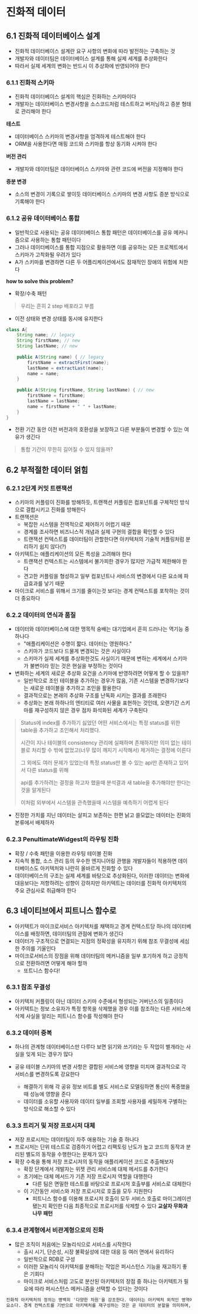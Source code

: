 # 진화적 데이터
## 6.1 진화적 데이터베이스 설계
* 진화적 데이터베이스 설계란 요구 사항의 변화에 따라 발전하는 구축하는 것
* 개발자와 데이터팀은 데이터베이스 설계를 통해 실제 세계를 추상화한다
* 따라서 실제 세계의 변화는 반드시 이 추상화에 반영되어야 한다

### 6.1.1 진화적 스키마
* 진화적 데이터베이스 설계의 핵심은 진화하는 스키마이다
* 개발자는 데이터베이스 변경사항을 소스코드처럼 테스트하고 버저닝하고 증분 형태로 관리해야 한다

**테스트**
* 데이터베이스 스키마의 변경사항을 엄격하게 테스트해야 한다
* ORM을 사용한다면 매핑 코드와 스키마를 항상 동기화 시켜야 한다

**버전 관리**
* 개발자와 데이터팀은 데이터베이스 스키마와 관련 코드에 버전을 지정해야 한다

**증분 변경**
* 소스의 변경이 기록으로 쌓이듯 데이터베이스 스키마의 변경 사항도 증분 방식으로 기록해야 한다

### 6.1.2 공유 데이터베이스 통합
* 일반적으로 사용되는 공유 데이터베이스 통합 패턴은 데이터베이스를 공유 메커니즘으로 사용하는 통합 패턴이다
* 그러나 데이터베이스를 통합 지점으로 활용하면 이를 공유하는 모든 프로젝트에서 스키마가 고착화될 우려가 있다
* A가 스키마를 변경하면 다른 두 어플리케이션에서도 잠재적인 장애의 위험에 처한다

**how to solve this problem?**
* 확장/수축 패턴
> 우리는 흔히 2 step 배포라고 부름

* 이전 상태와 변경 상태를 동시에 유지한다
```JAVA
class A{
    String name; // legacy
    String firstName; // new
    String lastName; // new
  
    public A(String name) { // legacy
        firstName = extractFirst(name);
        lastName = extractLast(name);
        name = name;
    }
    
    public A(String firstName, String lastName) { // new
        firstName = firstName;
        lastName = lastName;
        name = firstName + " " + lastName;
    }
}
```
* 전환 기간 동안 이전 버전과의 호환성을 보장하고 다른 부분들이 변경할 수 있는 여유가 생긴다
> 통합 기간이 무한히 길어질 수 있지 않을까?

## 6.2 부적절한 데이터 얽힘
### 6.2.1 2단계 커밋 트랜잭션
* 스키마의 커플링이 진화를 방해하듯, 트랜잭션 커플링은 컴포넌트를 구체적인 방식으로 결합시키고 진화를 방해한다
* 트랜잭션은
  * 복잡한 시스템을 전역적으로 제어하기 어렵기 때문
  * 경계를 조사하면 비즈니스적 개념과 실제 구현의 결합을 확인할 수 있다
  * 트랜잭션 컨텍스트를 데이터팀이 관할한다면 아키텍처의 기술적 커플링처럼 분리하기 쉽지 않다(?)
* 아키텍트는 애플리케이션의 모든 특성을 고려해야 한다
  * 트랜잭션 컨텍스트는 시스템에서 불가피한 경우가 많지만 가급적 제한해야 한다
  * 견고한 커플링을 형성하고 일부 컴포넌트나 서비스의 변경에서 다른 요소에 파급효과를 낳기 때문
* 마이크로 서비스를 위해서 크기를 줄이는것 보다는 경계 컨텍스트를 포착하는 것이 더 중요하다
### 6.2.2 데이터의 연식과 품질
* 데이터와 데이터베이스에 대한 맹목적 숭배는 대기업에서 흔히 드러나는 역기능 중 하나다
  * "애플리케이션은 수명이 짧다. 데이터는 영원하다."
  * 스키마가 코드보다 드물게 변경되는 것은 사실이다
  * 스키마가 실제 세계를 추상화한것도 사실이기 때문에 변하는 세계에서 스키마가 불변이라 믿는 것은 현실을 부정하는 것이다
* 변화하는 세계의 새로운 추상화 요건을 스키마에 반영하려면 어떻게 할 수 있을까?
  * 일반적으로 조인 테이블을 추가하는 경우가 많음, 기존 시스템을 변경하기보다는 새로운 테이블을 추가하고 조인을 활용한다
  * 결과적으로는 본래의 추상화 구조를 난독화 시키는 결과를 초래한다
  * 추상화는 본래 하하나의 엔티티로 여러 사물을 표현하는 것인데, 오랜기간 스키마를 재구성하지 않은 경우 점차 화석화된 세계가 구축된다

> Status에 index를 추가하기 싫었던 어떤 서비스에서는 특정 status를 위한 table을 추가하고 조인해서 처리했다.
> 
> 시간이 지나 테이블의 consistency 관리에 실패하며 존재하지만 의미 없는 테이블로 처리할 수 밖에 없었고(너무 많이 깨지기 시작해서) 제거하는 결정에 이른다 
> 
> 그 외에도 여러 문제가 있었는데 특정 status만 볼 수 있는 api만 존재하고 있어서 다른 status를 위해
> 
> api를 추가하려는 결정을 하고자 했을때 분석결과 새 table을 추가해야만 한다는 것을 알게된다
> 
> 이처럼 외부에서 시스템을 관측했을때 시스템을 예측하기 어렵게 된다

* 진정한 가치를 지닌 데이터는 살피고 보존하는 한편 낡고 쓸모없는 데이터는 진화의 본류에서 배제하자

### 6.2.3 PenultimateWidgest의 라우팅 진화
* 확장 / 수축 패턴을 이용한 라우팅 테이블 진화
* 지속적 통합, 소스 관리 등의 우수한 엔지니어링 관행을 개발자들이 적용하면 데이터베이스도 아키텍처와 나란히 올바르게 진화할 수 있다
* 데이터베이스의 구조는 실제 세계를 바탕으로 추상화된다, 이러한 데이터는 변화에 대응보다는 저항하려는 성향이 강하지만 
아키텍트는 데이터를 진화적 아키텍처의 주요 관심사로 취급해야 한다

## 6.3 네이티브에서 피트니스 함수로
* 아키텍트가 마이크로서비스 아키텍처를 채택하고 경계 컨텍스트당 하나의 데이터베이스를 배정하면, 데이터팀의 관점에 변화가 생긴다
* 데이터가 구조적으로 연결되는 지점의 정확성을 유지하기 위해 참조 무결성에 세심한 주의를 기울인다
* 마이크로서비스의 장점을 위해 데이터팀의 메커니즘을 일부 포기하게 하고 긍정적으로 전환하려면 어떻게 해야 할까
  * 또트니스 함수다!

### 6.3.1 참조 무결성
* 아키텍처 커플링이 아닌 데이터 스키마 수준에서 형성되는 거버넌스의 일종이다
* 아키텍트는 정보 소유자가 특정 항목을 삭제했을 경우 이를 참조하는 다른 서비스에 삭제 사실을 알리는 피트니스 함수를 작성해야 한다

### 6.3.2 데이터 중복
* 하나의 관계형 데이터베이스만 다루다 보면 읽기와 쓰기라는 두 작업이 별개라는 사실을 잊게 되는 경우가 많다

* 공유 테이블 스키마의 변경 사항은 결합된 서비스에 영향을 미치며 결과적으로 각 서비스를 변경하도록 강요한다
  * 해결하기 위해 각 공유 정보 비트를 별도 서비스로 모델링하면 통신이 폭증했을때 성능에 영향을 준다
  * 데이터를 소유할 사용자와 데이터 일부를 조회할 사용자를 세밀하게 구별하는 방식으로 해소할 수 있다

### 6.3.3 트리거 및 저장 프로시저 대체
* 저장 프로시저는 데이터팀이 자주 애용하는 기술 중 하나다
* 프로시저는 단위 테스트로 검증하기 어렵고 리팩토링 난도가 높고 코드의 동작과 분리된 별도의 동작을 수행한다는 문제가 있다
* 확장 수축을 통해 저장 프로시저의 동작을 애플리케이션 코드로 추출해보자
  * 확장 단계에서 개발자는 위젯 관리 서비스에 대체 메서드를 추가한다
  * 초기에는 대체 메서드가 기존 저장 프로시저 역할을 대행한다
    * 다른 팀은 면밀한 테스트를 바탕으로 프로시저 호출부를 서비스로 대체한다
  * 이 기간동안 서비스와 저장 프로시저로 호출을 모두 지원한다
    * 피트니스 함수를 이용해 프로시저 호출이 모두 서비스 호출로 마이그레이션됐는지 확인한 다음 최종적으로 프로시저를 삭제할 수 있다
**교살자 무화과나무 패턴**

### 6.3.4 관계형에서 비관계형으로의 진화
* 많은 조직이 처음에는 모놀리식으로 서비스를 시작한다
  * 출시 시기, 단순성, 시장 불확실성에 대한 대응 등 여러 면에서 유리하다
  * 일반적으로 RDB로 구성
  * 이러한 모놀리식 아키텍처를 분해하는 작업은 퍼시스턴스 기능을 재고하기 좋은 기회다
  * 마이크로 서비스처럼 고도로 분산된 아키텍처의 장점 중 하나는 아키텍트가 필요에 따라 퍼시스턴스 메커니즘을 선택할 수 있다는 것이다

```markdown
진화적 아키텍처의 정의는 명백히 '다양한 차원'을 강조한다. 데이터는 아키텍처 외적인 영역에서 소프트웨어 시스템 진화에 가장 큰영향을 미치는
요소다. 경계 컨텍스트를 기반으로 아키텍처를 재구성하는 것은 곧 데이터의 분할을 의미하며, 이는 자체적인 트레이드오프를 동반한다
```